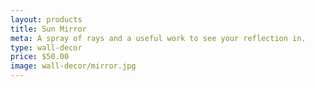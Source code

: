 ```yaml
---
layout: products
title: Sun Mirror
meta: A spray of rays and a useful work to see your reflection in.
type: wall-decor
price: $50.00
image: wall-decor/mirror.jpg
---
```


